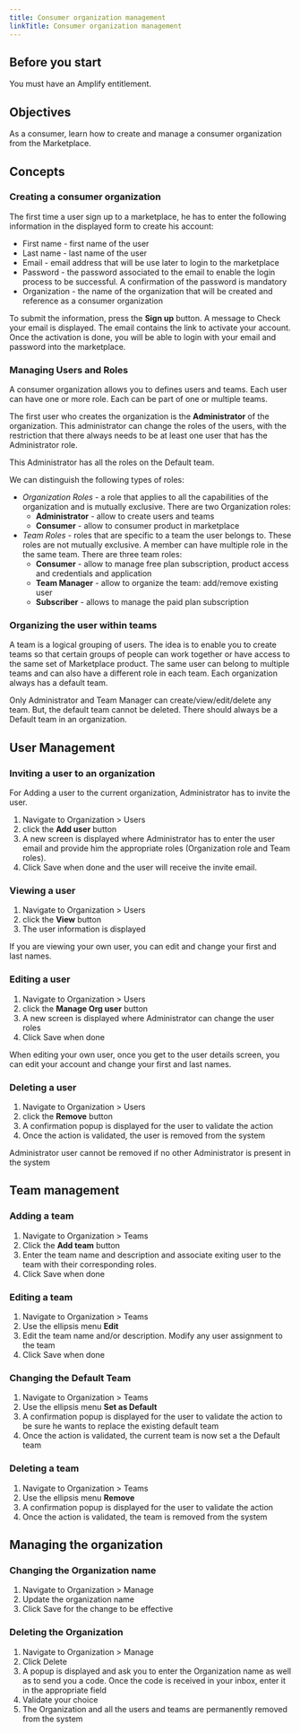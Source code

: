 ```yaml
---
title: Consumer organization management
linkTitle: Consumer organization management
---
```


## Before you start

You must have an Amplify entitlement.

## Objectives

As a consumer, learn how to create and manage a consumer organization from the Marketplace.

## Concepts

### Creating a consumer organization

The first time a user sign up to a marketplace, he has to enter the following information in the displayed form to create his account:

* First name - first name of the user
* Last name - last name of the user
* Email - email address that will be use later to login to the marketplace
* Password - the password associated to the email to enable the login process to be successful. A confirmation of the password is mandatory
* Organization - the name of the organization that will be created and reference as a consumer organization

To submit the information, press the **Sign up** button. A message to Check your email is displayed. The email contains the link to activate your account. Once the activation is done, you will be able to login with your email and password into the marketplace.

### Managing Users and Roles

A consumer organization allows you to defines users and teams. Each user can have one or more role. Each can be part of one or multiple teams.

The first user who creates the organization is the **Administrator** of the organization. This administrator can change the roles of the users, with the restriction that there always needs to be at least one user that has the Administrator role.

This Administrator has all the roles on the Default team.

We can distinguish the following types of roles:

* *Organization Roles* - a role that applies to all the capabilities of the organization and is mutually exclusive. There are two Organization roles:
    * **Administrator** - allow to create users and teams
    * **Consumer** - allow to consumer product in marketplace
* *Team Roles* - roles that are specific to a team the user belongs to. These roles are not mutually exclusive. A member can have multiple role in the the same team.  There are three team roles:
    * **Consumer** - allow to manage free plan subscription, product access and credentials and application
    * **Team Manager** - allow to organize the team: add/remove existing user
    * **Subscriber** - allows to manage the paid plan subscription

### Organizing the user within teams

A team is a logical grouping of users. The idea is to enable you to create teams so that certain groups of people can work together or have access to the same set of Marketplace product. The same user can belong to multiple teams and can also have a different role in each team. Each organization always has a default team.

Only Administrator and Team Manager can create/view/edit/delete any team. But, the default team cannot be deleted. There should always be a Default team in an organization.

## User Management

### Inviting a user to an organization

For Adding a user to the current organization, Administrator has to invite the user.

1. Navigate to Organization > Users
2. click the **Add user** button
3. A new screen is displayed where Administrator has to enter the user email and provide him the appropriate roles (Organization role and Team roles).
4. Click Save when done and the user will receive the invite email.

### Viewing a user

1. Navigate to Organization > Users
2. click the **View** button
3. The user information is displayed

If you are viewing your own user, you can edit and change your first and last names.

### Editing a user

1. Navigate to Organization > Users
2. click the **Manage Org user** button
3. A new screen is displayed where Administrator can change the user roles
4. Click Save when done

When editing your own user, once you get to the user details screen, you can edit your account and change your first and last names.

### Deleting a user

1. Navigate to Organization > Users
2. click the **Remove** button
3. A confirmation popup is displayed for the user to validate the action
4. Once the action is validated, the user is removed from the system

Administrator user cannot be removed if no other Administrator is present in the system

## Team management

### Adding a team

1. Navigate to Organization > Teams
2. Click the **Add team** button
3. Enter the team name and description and associate exiting user to the team with their corresponding roles.
4. Click Save when done

### Editing a team

1. Navigate to Organization > Teams
2. Use the ellipsis menu **Edit**
3. Edit the team name and/or description. Modify any user assignment to the team
4. Click Save when done

### Changing the Default Team

1. Navigate to Organization > Teams
2. Use the ellipsis menu **Set as Default**
3. A confirmation popup is displayed for the user to validate the action to be sure he wants to replace the existing default team
4. Once the action is validated, the current team is now set a the Default team

### Deleting a team

1. Navigate to Organization > Teams
2. Use the ellipsis menu **Remove**
3. A confirmation popup is displayed for the user to validate the action
4. Once the action is validated, the team is removed from the system

## Managing the organization

### Changing the Organization name

1. Navigate to Organization > Manage
2. Update the organization name
3. Click Save for the change to be effective

### Deleting the Organization

1. Navigate to Organization > Manage
2. Click Delete
3. A popup is displayed and ask you to enter the Organization name as well as to send you a code. Once the code is received in your inbox, enter it in the appropriate field
4. Validate your choice
5. The Organization and all the users and teams are permanently removed from the system
